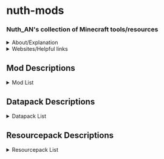 # nuth-mods

### Nuth_AN's collection of Minecraft tools/resources

<details><summary>About/Explanation</summary>

### For the clueless

Client side means they will work on vanilla (unmodded) servers and are specific to your computer.

Server side means they have to be installed on the server and the client to function.

**Mods** are modifications, these are all using the Fabric mod loader. Mods can be client OR server side. Each one will specify. File path: .minecraft\mods

**Resourcepacks** are alternative textures applied to objects in the game. These are all client side, so only you will see these changes, and they will work on other servers. File path: .minecraft\resourcepacks

**Datapacks** are only server side and are world specific. File path:.minecraft\saves\worldname\datapacks

Items with a star (★) next to them are things I highly recommend

Items with a bell (🔔) next to them are things I use on nuthSMP

### Miscellaneous 

**Shaderpacks** are shaderpacks. I use only one really. Loaded with Iris mod

**Options** is my options I use

**Schematics** are my commonly used schematics for the Litematica mod

</details>

<details><summary>Websites/Helpful links</summary>

- [seedMap](<https://www.chunkbase.com/apps/seed-map>)
  - Enter the seed and version and locate map features and points of interest in your world

- [bannerDesign](<https://www.gamergeeks.net/apps/minecraft/banner-maker>)
  - Test banner designs and figure out how to make them

- [fireworkDesign](<https://minecraft.tools/en/firework.php>)
  - Test firework designs and figure out how to make them

- [modelTemplates](<https://www.plotz.co.uk/>)
  - Generate custom spheres, ellipsoids, ellipses and more

- [enchantOrder](<https://iamcal.github.io/enchant-order/>)
  - Find the optimal enchantment order for your tools for levels or work order cost reduction

- [trimDesign](<https://armortrims.com/>)
  - Test trim designs and figure out how/where to make/find them

- [vanillaTweaks](<https://vanillatweaks.net/>)
  - Resourcepacks and datapacks

- [skinEditor](<https://www.minecraftskins.com/skin-editor/>)
  - Edit skins or make your own

- [wiki](<https://minecraft.wiki/>)
  - Minecraft Wiki

![villager trades cheat sheet](/misc/villagerTrades.png)

![piglin bartering cheat sheet](/misc/barter.png)

</details>

## **Mod Descriptions**

<details>
<summary>Mod List</summary>

### IMPORTANT 

If you're installing any of these mods, it is recommended to install clothConfig, fabricAPI, fabricLanguageKotlin, maLiLib, modMenu, and yetAnotherConfigLib. These are required by most of these mods and aren't listed as dependencies.

## [Modrinth Collection](<https://modrinth.com/collection/Da5NsVQ4>)

## [CurseForge Collection](<https://legacy.curseforge.com/members/nuth_an/favorites>)


- [advancementInfo](<https://www.curseforge.com/minecraft/mc-mods/advancementinfo/files/all?page=1&pageSize=20&gameVersionTypeId=4>)
  - Tells the user what they need to do to accomplish an advancement
    - Client

- [architectury (library)](<https://modrinth.com/mod/architectury-api/versions?l=fabric>)
  - Required for heyWiki

- [axiom](<https://modrinth.com/mod/axiom/versions>)
  - Building mod for creative building
    - Client or server

- [balm (library)](<https://modrinth.com/mod/balm/versions?l=fabric>)
  - Required for kleeSlabs
  - Client and server

- [betterBeaconPlacement](<https://www.curseforge.com/minecraft/mc-mods/better-beacon-placement/files/all?page=1&pageSize=20&gameVersionTypeId=4>)
  - Places down the base of the beacon by right clicking on a beacon with the mineral block in your hand. Also can break all the blocks by breaking the beacon. Huge time saver, but pretty cheaty
    - Requires collective (library)
    - Client

- ★[betterF3](<https://www.curseforge.com/minecraft/mc-mods/betterf3/files/all?page=1&pageSize=20&gameVersionTypeId=4>)
  - Improves F3 menu by color coding (highly customizable)
    - Client

- ★[betterStats](<https://www.curseforge.com/minecraft/mc-mods/better-stats/files/all?page=1&pageSize=20&gameVersionTypeId=4>)
  - Makes the statistics screen look much prettier
    - Client or server

- [boatHUD](<https://www.curseforge.com/minecraft/mc-mods/boathud/files/all?page=1&pageSize=20&gameVersionTypeId=4>)
  - Adds a cool little HUD when riding a boat. Includes speed, gs experienced, and angle
    - Client

- [calcMod](<https://modrinth.com/mod/calcmod/versions?l=fabric>)
  - Little calculator to calculate things such as amount of blocks needed for recipes, nether coords, etc.
    - Client or server

- 🔔[carpetExtra](<https://www.curseforge.com/minecraft/mc-mods/carpet-extra/files/all?page=1&pageSize=20&gameVersionTypeId=4>)
  - Adds some more cool carpet features
    - Requires carpet
    - Server

- 🔔[carpetTIS](<https://www.curseforge.com/minecraft/mc-mods/carpet-tis-addition/files/all?page=1&pageSize=20>)
  - More carpet additions, notably large barrels
    - Requires carpet
    - Server

- [chatHeads](<https://modrinth.com/mod/chat-heads/versions?l=fabric>)
  - Adds a little image of the users skin next to chat messages
    - Client

- [citResewn (library)](<https://modrinth.com/mod/cit-resewn/versions>)
  - Required by a resource pack
  - Client

- ★🔔[clothConfig (library)](<https://modrinth.com/mod/cloth-config/versions?l=fabric>)
  - Required by a lot of mods
  - Client and server

- ★🔔[clumps (performance)](<https://www.curseforge.com/minecraft/mc-mods/clumps/files/all?page=1&pageSize=20&gameVersionTypeId=4>)
  - Greatly decreases lag by clumping xp orbs together
    - Server

- [collective (library)](<https://www.curseforge.com/minecraft/mc-mods/collective/files/all?page=1&pageSize=20&gameVersionTypeId=4>)
  - Required by betterBeaconPlacement
  - Client and server

- ★[continuity](<https://www.curseforge.com/minecraft/mc-mods/continuity/files/all?page=1&pageSize=20&gameVersionTypeId=4>)
  - Adds connected textures similar to OptiFine
    - Requires indium IF sodium is installed
    - Client

- [controlling](<https://modrinth.com/mod/controlling/versions?l=fabric>)
  - Adds a search bar in the keybinds menu to help find conflicts
    - Requires searchables (library)
    - Client

- [easierCrafting](<https://www.curseforge.com/minecraft/mc-mods/easiercrafting/files/all?page=1&pageSize=20&gameVersionTypeId=4>)
  - Enables instant crafting without having to drag items to and fro
    - Client

- [eatingAnimation](<https://www.curseforge.com/minecraft/mc-mods/eating-animation-fabric/files/all?page=1&pageSize=20&gameVersionTypeId=4>)
  - Adds cool eating animations for most foods (sadly none for golden carrots)
    - Client

- ★[enhancedBlockEntities](<https://modrinth.com/mod/ebe/versions?l=fabric>)
  - Reduces a ton of lag by reducing block entity lag. Godsend
    - Client

- 🔔[essential](<https://modrinth.com/mod/essential/versions?l=fabric>)
  - Adds some useless cosmetics and allows hosting worlds for multiplayer with friends
    - Client

- ★🔔[fabricAPI (library)](<https://www.curseforge.com/minecraft/mc-mods/fabric-api/files/all?page=1&pageSize=20&gameVersionTypeId=4>)
  - Required by most mods
  - Client and server

- ★🔔[carpet](<https://www.curseforge.com/minecraft/mc-mods/carpet/files/all?page=1&pageSize=20&gameVersionTypeId=4>)
  - Adds a ton of cool technical features. A tonnnnnn
    - Required by carpetExtras and carpetTIS
    - Server

- ★🔔[fabricLanguageKotlin (library)](<https://www.curseforge.com/minecraft/mc-mods/fabric-language-kotlin/files/all?page=1&pageSize=20&gameVersionTypeId=4>)
  - Required by a lot of mods
  - Client or server

- ★[heyWiki](<https://modrinth.com/mod/hey-wiki/versions?l=fabric>)
  - Links you the wiki page to what you need with a simple command
    - Client

- [immediatelyFast](<https://modrinth.com/mod/immediatelyfast/versions?l=fabric>)
  - Optimizes immediate mode rendering (performance)
    - Client

- ★🔔[indium (performance)](<https://www.curseforge.com/minecraft/mc-mods/indium/files/all?page=1&pageSize=20&gameVersionTypeId=4>)
  - Sodium addon that improves rendering API
    - Requires sodium
    - Client

- [inventoryHUD](<https://www.curseforge.com/minecraft/mc-mods/inventory-hud-forge/files/all?page=1&pageSize=20&gameVersionTypeId=4>)
  - Adds some neat little HUDs. Highly customizable
    - Client

- ★[iris](<https://www.curseforge.com/minecraft/mc-mods/irisshaders/files/all?page=1&pageSize=20&gameVersionTypeId=4>)
  - Best shader loader in existence
    - Client

- ★[itemScroller](<https://www.curseforge.com/minecraft/mc-mods/item-scroller/files/all?page=1&pageSize=20>)
  - Amazing mod that makes it way easier to move items around in the inventory
    - Client

- 🔔[kleeSlabs](<https://modrinth.com/mod/kleeslabs/versions?l=fabric>)
  - Allows just breaking the top or bottom slab in a double slab
    - Requires balm (library)
    - Server

- ★[lambDynamicLights](<https://modrinth.com/mod/lambdynamiclights/versions?l=fabric>)
  - Adds dynamic lights. Ex: holding a torch actually gives off light
    - Client

- ★[litematica](<https://www.curseforge.com/minecraft/mc-mods/litematica/files/all?page=1&pageSize=20&gameVersionTypeId=4>)
  - Building mod to creat ghost outlines of your builds for easier building process in survival
    - Client

- ★🔔[lithium (performance)](<https://modrinth.com/mod/lithium/versions?l=fabric>)
  - Great optimization addon for fabric. Reduces tons of lag
    - Client

- ★🔔[maLiLib (library)](<https://www.curseforge.com/minecraft/mc-mods/malilib/files/all?page=1&pageSize=20&gameVersionTypeId=4>)
  - Required by a lot of my favorite mods
  - Client

- ★[miniHUD](<https://www.curseforge.com/minecraft/mc-mods/minihud/files/all?page=1&pageSize=20&gameVersionTypeId=4>)
  - Fantastic mod that adds a little HUD that can display whatever you want it to. Also implements some useful renderers. Highly customizable
    - Client

- [modernFix](<https://modrinth.com/mod/modernfix/versions?l=fabric>)
  - Performance mod
    - Client or server

- ★🔔[modMenu](<https://modrinth.com/mod/modmenu/versions?l=fabric>)
  - Adds a mod menu to help organize and configure mods in game
    - Required by a lot of mods
    - Client

- [moreCulling](<https://modrinth.com/mod/moreculling/versions?l=fabric>)
  - Adds more culling to the game (stops rendering things when you're not looking at them)
    - Client

- 🔔[noExpensive](<https://modrinth.com/mod/noexpensive/versions>)
  - Removes the "Too Expensive!" restriction with anvils
    - Client and server

- ★[noResourcePackWarnings](<https://modrinth.com/mod/no-resource-pack-warnings/versions>)
  - Removes the warning that a resource pack is from an older version
    - Client

- ★🔔[reesesSodiumOptions](<https://modrinth.com/mod/reeses-sodium-options/versions?l=fabric>)
  - Improves the GUI of the sodium mod's options
    - Requires sodium
    - Client

- [searchables (library)](<https://modrinth.com/mod/searchables/versions?l=fabric>)
  - Required by controlling
  - Client

- ★🔔[shulkerPlus](<https://www.curseforge.com/minecraft/mc-mods/shulker/files/all?page=1&pageSize=20&gameVersionTypeId=4>)
  - Allows you to label shulker boxes with an item. Great for organization
    - Client and server

- ★🔔[sodiumExtra (performance)](https://modrinth.com/mod/sodium-extra/versions?l=fabric>)
  - Adds some more features to sodium
    - Requires sodium

- ★🔔[sodium (performance)](<https://modrinth.com/mod/sodium/versions?l=fabric>)
  - The goat of performance mods
    - Required by indium and sodiumExtra and reesesSodiumOptions
    - Client

- ★[stendhal](<https://www.curseforge.com/minecraft/mc-mods/stendhal/files/all?page=1&pageSize=20>)
  - Adds the whole unicode library in the game GUI, allowing for symbols in signs, chat, etc.
    - Client

- [tweakermore](<https://www.curseforge.com/minecraft/mc-mods/tweakermore/files/all?page=1&pageSize=20&gameVersionTypeId=4>)
  - Adds some more tweakeroo features. I forgot what features, but they're probably cool
    - Client

- ★[tweakeroo](<https://www.curseforge.com/minecraft/mc-mods/tweakeroo/files/all?page=1&pageSize=20>)
  - Allows for diagonal and offset block placement, orientation changes when placing, shulkerbox tooltips, freecam, and so much more. Highly customizable
  - IMPORTANT: some features can get you banned on some servers (ex: clicking scripts, freecam). Check with your server admin
    - Client for some features, client and server for others (see previous bullet point)

- [visuality](<https://www.curseforge.com/minecraft/mc-mods/visuality>)
  - Adds some aesthetic particles
    - Client

- 🔔[voiceChat](<https://modrinth.com/plugin/simple-voice-chat/versions?l=fabric>)
  - Adds a simple voice chat
    - Client and server

- ★[wiZoom](<https://www.curseforge.com/minecraft/mc-mods/wi-zoom/files/all?page=1&pageSize=20&gameVersionTypeId=4>)
  - My favorite zoom mod. It's just the zoom from the Wurst hack client (which I've never used)
    - Client

- [yeetusExperimentus](<https://modrinth.com/mod/yeetus-experimentus/versions?l=fabric>)
  - Removes the experimental settings popup (performance enhancer)
    - Client

</details>

## **Datapack Descriptions**

<details>
<summary>Datapack List</summary>

- 🔔allMobHeads
  - Adds mob heads and player heads

- ★🔔antiGriefs
  - Stops endermen from picking up blocks and stops ghasts from breaking blocks

- 🔔armoredElytra
  - Drop an elytra and chestplate on an anvil to combine them

- ★🔔doubleShulkerShells
  - Shulkers always drop two shulker shells upon death

- ★🔔fastLeafDecay
  - Makes leaves decay very quickly

- 🔔[vanillaTweaks](<https://vanillatweaks.net/picker/datapacks/>)
  - Allows for redying of stuff, dying sandstone to red sandstone, adds a bunch of shapeless recipes, makes blackstone function the same as cobble for recipes, you can make black dye from coal and charcoal, you can smelt rotten flesh into leather, unpack ice, unpack netherwart blocks, unpack wool into string, trapdoor recipe yields 12 instead of 2, stair recipe yields 8 instead of 4, and wood recipe yields 4 instead of 3
  - Go select your own at the vanilla tweaks website


</details>

## **Resourcepack Descriptions**

<details>

<summary>Resourcepack List</summary>

- cowTotem
  - A little texture I made that turns the totem of undying into a cute little cow

- nuthPaintings
  - I replaced all the paintings with my favorite funny images

- ★[redstoneTweaks](<https://modrinth.com/resourcepack/redstone-tweaks/versions>)
  - Extremely splendid pack that makes redstone components much easier to read and tell what direction they're facing, as well as much more

- betterEggs
  - Recolors eggs and turtle eggs

- colorfulCoral
  - Makes dead coral have a little hue of color in them

- consistentSigns
  - Makes hanging signs and normal signs be consistent

- livingDragon
  - Gives the dragon egg an animated texture like a heartbeat

- obsidianEnderChest
  - Retextures ender chest to resemble obsidian

- rainRevamp
  - Makes rain so much nicer and atmospheric

- ★springFlowers
  - Gets some variation in the flowers

- ★[vanillaTweaks](<https://vanillatweaks.net/picker/resource-packs/>)
  - See the .txt file for a list of all selected packs
  - Select your personal packs at the vanilla tweaks website
 
- timeToShweep
  - Changes phantoms' voices to be Bdubs saying "Time to shweep!"

</details>
